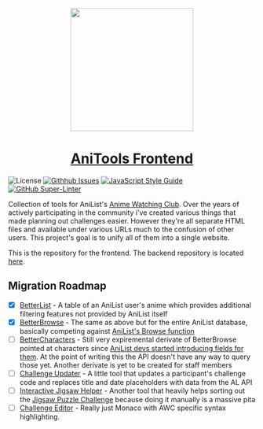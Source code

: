 <center>
    <a href="https://anitools.koopz.rocks/">
        <img src="https://anitools.koopz.rocks/android-chrome-512x512.png" width="250"><br>
        <h1>AniTools Frontend</h1>
    </a>
</center>

![License](https://img.shields.io/github/license/koopzington/anitools)
[![Githhub Issues](https://img.shields.io/github/issues/koopzington/anitools)](https://github.com/Koopzington/anitools/issues)
[![JavaScript Style Guide](https://img.shields.io/badge/code_style-standard-brightgreen.svg)](https://standardjs.com)
[![GitHub Super-Linter](https://github.com/koopzington/anitools/workflows/Lint%20Code%20Base/badge.svg)](https://github.com/marketplace/actions/super-linter)


Collection of tools for AniList's [Anime Watching Club](https://anilist.co/forum/thread/4449). Over the years of actively participating in the community i've created various things that made planning out challenges easier. However they're all separate HTML files and available under various URLs much to the confusion of other users. This project's goal is to unify all of them into a single website.

This is the repository for the frontend. The backend repository is located [here](https://github.com/Koopzington/anitools-backend).


## Migration Roadmap

- [X] [BetterList](https://koopz.rocks/betterlist/) - A table of an AniList user's anime which provides additional filtering features not provided by AniList itself
- [X] [BetterBrowse](https://koopz.rocks/betterlist/better-browse.html) - The same as above but for the entire AniList database, basically competing against [AniList's Browse function](https://anilist.co/search/anime)
- [ ] [BetterCharacters](https://koopz.rocks/betterlist/better-characters.html) - Still very expiremental derivate of BetterBrowse pointed at characters since [AniList devs started introducing fields for them](https://anilist.co/forum/thread/3878/comment/811888). At the point of writing this the API doesn't have any way to query those yet. Another derivate is yet to be created for staff members
- [ ] [Challenge Updater](https://koopz.rocks/awc-updater/) - A little tool that updates a participant's challenge code and replaces title and date placeholders with data from the AL API
- [ ] [Interactive Jigsaw Helper](https://koopz.rocks/betterlist/jigsaw-interactive.html) - Another tool that heavily helps sorting out the [Jigsaw Puzzle Challenge](https://anilist.co/forum/thread/11405) because doing it manually is a massive pita
- [ ] [Challenge Editor](https://koopz.rocks/monaco) - Really just Monaco with AWC specific syntax highlighting.
